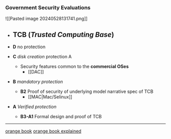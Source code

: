 
### Government Security Evaluations

![[Pasted image 20240528131741.png]]
- **TCB** (*Trusted Computing Base*)
	- 

- **D** no protection 
- **C** *disk creation* protection A
	- Security  features common to the **commercial OSes**
		- [[DAC]]
- **B** *mandatory protection*
	- **B2** Proof of security of underlying model narrative spec of TCB
		- [[MAC|Mac/Selinux]]
- **A** *Verified protection*
	- **B3-A1** Formal design and proof of TCB




---
[orange book](file:///home/aura/Downloads/orange_book.)
[orange book explained](https://www.youtube.com/watch?v=0F0kC8AbqXc)